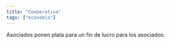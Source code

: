 ```yaml
---
title: "Cooperativa"
tags: ["economia"]
---
```

Asociados ponen plata para un fin de lucro para los asociados.